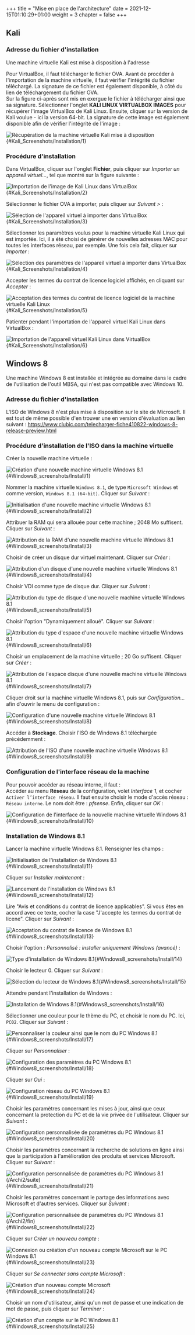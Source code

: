 +++
title = "Mise en place de l'architecture"
date = 2021-12-15T01:10:29+01:00
weight = 3
chapter = false
+++


## Kali

### Adresse du fichier d'installation

Une machine virtuelle Kali est mise à disposition à l'adresse

Pour VirtualBox, il faut télécharger le fichier OVA. Avant de procéder à
l'importation de la machine virtuelle, il faut vérifier l'intégrité du
fichier téléchargé. La signature de ce fichier est également disponible,
à côté du lien de téléchargement du fichier OVA.\
Sur la figure ci-après sont mis en exergue le fichier à télécharger
ainsi que sa signature. Sélectionner l'onglet **KALI LINUX VIRTUALBOX
IMAGES** pour récupérer l'image VirtualBox de Kali Linux. Ensuite,
cliquer sur la version de Kali voulue - ici la version 64-bit. La
signature de cette image est également disponible afin de vérifier
l'intégrité de l'image :


![Récupération de la machine virtuelle Kali mise à
disposition](Archi2/Kali_Screenshots/Installation/1.png){#Kali_Screenshots/Installation/1}


### Procédure d'installation

Dans VirtualBox, cliquer sur l'onglet **Fichier**, puis cliquer sur
*Importer un appareil virtuel\...*, tel que montré sur la figure
suivante :


![Importation de l'image de Kali Linux dans
VirtualBox](Archi2/Kali_Screenshots/Installation/2.png){#Kali_Screenshots/Installation/2}


Sélectionner le fichier OVA à importer, puis cliquer sur *Suivant \>* :


![Sélection de l'appareil virtuel à importer dans
VirtualBox](Archi2/Kali_Screenshots/Installation/3.png){#Kali_Screenshots/Installation/3}


Sélectionner les paramètres voulus pour la machine virtuelle Kali Linux
qui est importée. Ici, il a été choisi de générer de nouvelles adresses
MAC pour toutes les interfaces réseau, par exemple. Une fois cela fait,
cliquer sur *Importer* :


![Sélection des paramètres de l'appareil virtuel à importer dans
VirtualBox](Archi2/Kali_Screenshots/Installation/4.png){#Kali_Screenshots/Installation/4}


Accepter les termes du contrat de licence logiciel affichés, en cliquant
sur *Accepter* :


![Acceptation des termes du contrat de licence logiciel de la machine
virtuelle Kali
Linux](Archi2/Kali_Screenshots/Installation/5.png){#Kali_Screenshots/Installation/5}


Patienter pendant l'importation de l'appareil virtuel Kali Linux dans
VirtualBox :


![Importation de l'appareil virtuel Kali Linux dans
VirtualBox](Archi2/Kali_Screenshots/Installation/6.png){#Kali_Screenshots/Installation/6}


## Windows 8

Une machine Windows 8 est installée et intégrée au domaine dans le cadre
de l'utilisation de l'outil MBSA, qui n'est pas compatible avec Windows
10.

### Adresse du fichier d'installation

L'ISO de Windows 8 n'est plus mise à disposition sur le site de
Microsoft. Il est tout de même possible d'en trouver une en version
d'évaluation au lien suivant :
<https://www.clubic.com/telecharger-fiche410822-windows-8-release-preview.html>

### Procédure d'installation de l'ISO dans la machine virtuelle

Créer la nouvelle machine virtuelle :


![Création d'une nouvelle machine virtuelle Windows
8.1](Archi2/Windows8_screenshots/Install/VM-1.png){#Windows8_screenshots/Install/1}


Nommer la machine virtuelle `Windows 8.1`, de type `Microsoft Windows`
et comme version, `Windows 8.1 (64-bit)`. Cliquer sur *Suivant* :


![Initialisation d'une nouvelle machine virtuelle Windows
8.1](Archi2/Windows8_screenshots/Install/VM-2.png){#Windows8_screenshots/Install/2}


Attribuer la RAM qui sera allouée pour cette machine ; 2048 Mo
suffisent. Cliquer sur *Suivant* :


![Attribution de la RAM d'une nouvelle machine virtuelle Windows
8.1](Archi2/Windows8_screenshots/Install/VM-3.png){#Windows8_screenshots/Install/3}


Choisir de créer un disque dur virtuel maintenant. Cliquer sur *Créer* :


![Attribution d'un disque d'une nouvelle machine virtuelle Windows
8.1](Archi2/Windows8_screenshots/Install/VM-4.png){#Windows8_screenshots/Install/4}


Choisir VDI comme type de disque dur. Cliquer sur *Suivant* :


![Attribution du type de disque d'une nouvelle machine virtuelle Windows
8.1](Archi2/Windows8_screenshots/Install/VM-5.png){#Windows8_screenshots/Install/5}


Choisir l'option \"Dynamiquement alloué\". Cliquer sur *Suivant* :


![Attribution du type d'espace d'une nouvelle machine virtuelle Windows
8.1](Archi2/Windows8_screenshots/Install/VM-6.png){#Windows8_screenshots/Install/6}


Choisir un emplacement de la machine virtuelle ; 20 Go suffisent.
Cliquer sur *Créer* :


![Attribution de l'espace disque d'une nouvelle machine virtuelle
Windows
8.1](Archi2/Windows8_screenshots/Install/VM-7.png){#Windows8_screenshots/Install/7}


Cliquer droit sur la machine virtuelle Windows 8.1, puis sur
*Configuration\...* afin d'ouvrir le menu de configuration :


![Configuration d'une nouvelle machine virtuelle Windows
8.1](Archi2/Windows8_screenshots/Install/VM-8.png){#Windows8_screenshots/Install/8}


Accéder à **Stockage**. Choisir l'ISO de Windows 8.1 téléchargée
précédemment :


![Attribution de l'ISO d'une nouvelle machine virtuelle Windows
8.1](Archi2/Windows8_screenshots/Install/VM-9.png){#Windows8_screenshots/Install/9}


### Configuration de l'interface réseau de la machine

Pour pouvoir accéder au réseau interne, il faut :\
Accéder au menu **Réseau** de la configuration, volet *Interface 1*, et
cocher `Activer l’interface réseau`. Il faut ensuite choisir le mode
d'accès réseau : `Réseau interne`. Le nom doit être : *pfsense*. Enfin,
cliquer sur *OK* :


![Configuration de l'interface de la nouvelle machine virtuelle Windows
8.1](Archi2/Windows8_screenshots/Install/VM-10.png){#Windows8_screenshots/Install/10}


### Installation de Windows 8.1

Lancer la machine virtuelle Windows 8.1. Renseigner les champs :


![Initialisation de l'installation de Windows
8.1](Archi2/Windows8_screenshots/Install/VM-11.png){#Windows8_screenshots/Install/11}


Cliquer sur *Installer maintenant* :


![Lancement de l'installation de Windows
8.1](Archi2/Windows8_screenshots/Install/VM-12.png){#Windows8_screenshots/Install/12}


Lire \"Avis et conditions du contrat de licence applicables\". Si vous
êtes en accord avec ce texte, cocher la case \"J'accepte les termes du
contrat de licene\". Cliquer sur *Suivant* :


![Acceptation du contrat de licence de Windows
8.1](Archi2/Windows8_screenshots/Install/VM-13.png){#Windows8_screenshots/Install/13}


Choisir l'option : *Personnalisé : installer uniquement Windows
(avancé)* :


![Type d'installation de Windows
8.1](Archi2/Windows8_screenshots/Install/VM-14.png){#Windows8_screenshots/Install/14}


Choisir le lecteur 0. Cliquer sur *Suivant* :


![Sélection du lecteur de Windows
8.1](Archi2/Windows8_screenshots/Install/VM-15.png){#Windows8_screenshots/Install/15}


Attendre pendant l'installation de Windows :


![Installation de Windows
8.1](Archi2/Windows8_screenshots/Install/VM-16.png){#Windows8_screenshots/Install/16}


Sélectionner une couleur pour le thème du PC, et choisir le nom du PC.
Ici, `PC02`. Cliquer sur *Suivant* :


![Personnaliser la couleur ainsi que le nom du PC Windows
8.1](Archi2/Windows8_screenshots/Install/VM-17.png){#Windows8_screenshots/Install/17}


Cliquer sur *Personnaliser* :


![Configuration des paramètres du PC Windows
8.1](Archi2/Windows8_screenshots/Install/VM-18.png){#Windows8_screenshots/Install/18}


Cliquer sur *Oui* :


![Configuration réseau du PC Windows
8.1](Archi2/Windows8_screenshots/Install/VM-19.png){#Windows8_screenshots/Install/19}


Choisir les paramètres concernant les mises à jour, ainsi que ceux
concernant la protection du PC et de la vie privée de l'utilisateur.
Cliquer sur *Suivant* :


![Configuration personnalisée de paramètres du PC Windows
8.1](Archi2/Windows8_screenshots/Install/VM-20.png){#Windows8_screenshots/Install/20}


Choisir les paramètres concernant la recherche de solutions en ligne
ainsi que la participation à l'amélioration des produits et services
Microsoft. Cliquer sur *Suivant* :


![Configuration personnalisée de paramètres du PC Windows 8.1
(/Archi2/suite)](Windows8_screenshots/Install/VM-21.png){#Windows8_screenshots/Install/21}


Choisir les paramètres concernant le partage des informations avec
Microsoft et d'autres services. Cliquer sur *Suivant* :


![Configuration personnalisée de paramètres du PC Windows 8.1
(/Archi2/fin)](Windows8_screenshots/Install/VM-22.png){#Windows8_screenshots/Install/22}


Cliquer sur *Créer un nouveau compte* :


![Connexion ou création d'un nouveau compte Microsoft sur le PC Windows
8.1](Archi2/Windows8_screenshots/Install/VM-23.png){#Windows8_screenshots/Install/23}


Cliquer sur *Se connecter sans compte Microsoft* :


![Création d'un nouveau compte
Microsoft](Archi2/Windows8_screenshots/Install/VM-24.png){#Windows8_screenshots/Install/24}


Choisir un nom d'utilisateur, ainsi qu'un mot de passe et une indication
de mot de passe, puis cliquer sur *Terminer* :


![Création d'un compte sur le PC Windows
8.1](Archi2/Windows8_screenshots/Install/VM-25.png){#Windows8_screenshots/Install/25}

